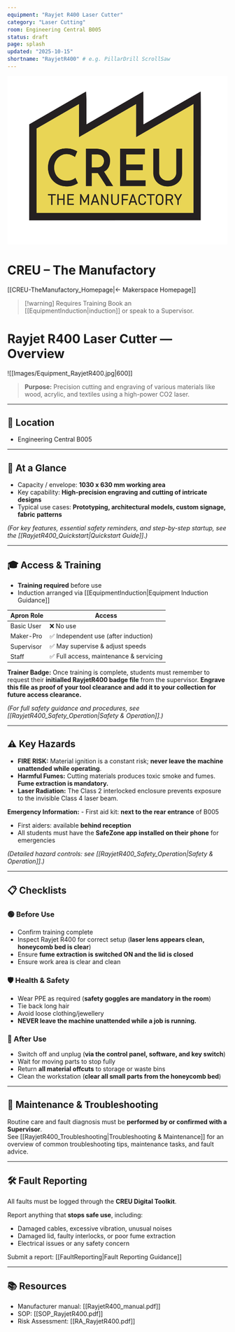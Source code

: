 ```yaml
---
equipment: "Rayjet R400 Laser Cutter"
category: "Laser Cutting"
room: Engineering Central B005
status: draft
page: splash
updated: "2025-10-15"
shortname: "RayjetR400" # e.g. PillarDrill ScrollSaw
---
```

<div class="page-banner">
  <img src="../images/creu_logo.png" alt="CREU Logo">
  <h1>CREU – The Manufactory</h1>
</div>

[[CREU-TheManufactory_Homepage|← Makerspace Homepage]]

> [!warning] Requires Training
> Book an [[EquipmentInduction|induction]] or speak to a <span class="red-apron">Supervisor</span>.  

# Rayjet R400 Laser Cutter — Overview

![[Images/Equipment_RayjetR400.jpg|600]]


> **Purpose:** Precision cutting and engraving of various materials like wood, acrylic, and textiles using a high-power CO2 laser.

---

## 📍 Location
- Engineering Central B005

---

## 🧩 At a Glance
- Capacity / envelope: **1030 x 630 mm working area**
- Key capability: **High-precision engraving and cutting of intricate designs**
- Typical use cases: **Prototyping, architectural models, custom signage, fabric patterns**

*(For key features, essential safety reminders, and step-by-step startup, see the [[RayjetR400_Quickstart|Quickstart Guide]].)*

---

## 🎓 Access & Training
- **Training required** before use  
- Induction arranged via [[EquipmentInduction|Equipment Induction Guidance]]  

| Apron Role                                  | Access                                 |
| ------------------------------------------- | -------------------------------------- |
| <span class="green-apron">Basic User</span> | ❌ No use                               |
| <span class="blue-apron">Maker-Pro</span>   | ✅ Independent use (after induction)    |
| <span class="red-apron">Supervisor</span>   | ✅ May supervise & adjust speeds        |
| <span class="black-apron">Staff</span>      | ✅ Full access, maintenance & servicing |
**Trainer Badge:** Once training is complete, students must remember to request their **initialled RayjetR400 badge file** from the supervisor. **Engrave this file as proof of your tool clearance and add it to your collection for future access clearance.**

*(For full safety guidance and procedures, see [[RayjetR400_Safety_Operation|Safety & Operation]].)*

---

## ⚠️ Key Hazards
- **FIRE RISK:** Material ignition is a constant risk; **never leave the machine unattended while operating**.
- **Harmful Fumes:** Cutting materials produces toxic smoke and fumes. **Fume extraction is mandatory.**
- **Laser Radiation:** The Class 2 interlocked enclosure prevents exposure to the invisible Class 4 laser beam.

**Emergency Information:** - First aid kit: **next to the rear entrance** of B005  
- First aiders: available **behind reception** 
- All students must have the **SafeZone app installed on their phone** for emergencies

*(Detailed hazard controls: see [[RayjetR400_Safety_Operation|Safety & Operation]].)*

---

## 📋 Checklists

### 🟢 Before Use
- Confirm training complete  
- Inspect Rayjet R400 for correct setup (**laser lens appears clean, honeycomb bed is clear**)  
- Ensure **fume extraction is switched ON and the lid is closed**
- Ensure work area is clear and clean  

### 🛡️ Health & Safety
- Wear PPE as required (**safety goggles are mandatory in the room**)  
- Tie back long hair  
- Avoid loose clothing/jewellery  
- **NEVER leave the machine unattended while a job is running.**

### 🧹 After Use
- Switch off and unplug (**via the control panel, software, and key switch**)  
- Wait for moving parts to stop fully  
- Return **all material offcuts** to storage or waste bins
- Clean the workstation (**clear all small parts from the honeycomb bed**)  

---

## 🧰 Maintenance & Troubleshooting
Routine care and fault diagnosis must be **performed by or confirmed with a <span class="red-apron">Supervisor</span>**.  
See [[RayjetR400_Troubleshooting|Troubleshooting & Maintenance]] for an overview of common troubleshooting tips, maintenance tasks, and fault advice.

---

## 🛠️ Fault Reporting
All faults must be logged through the **CREU Digital Toolkit**.  

Report anything that **stops safe use**, including:  
- Damaged cables, excessive vibration, unusual noises  
- Damaged lid, faulty interlocks, or poor fume extraction
- Electrical issues or any safety concern

Submit a report: [[FaultReporting|Fault Reporting Guidance]]

---

## 📚 Resources
- Manufacturer manual: [[RayjetR400_manual.pdf]]
- SOP: [[SOP_RayjetR400.pdf]]  
- Risk Assessment: [[RA_RayjetR400.pdf]]